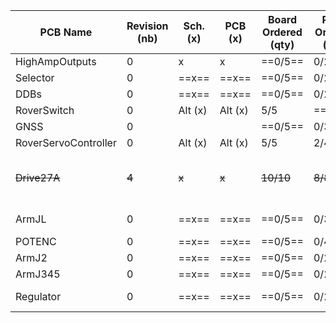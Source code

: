 | PCB Name             | Revision (nb) | Sch.(x) | PCB (x) | Board Ordered (qty) | Parts Ordered (qty) | Ass.(qty) | Installed (qty) | Note                              |
| -------------------- | ------------- | ------- | ------- | ------------------- | ------------------- | --------- | --------------- | --------------------------------- |
| HighAmpOutputs       | 0             | x       | x       | ==0/5==             | 0/2                 | 0/2       | 0/1             |                                   |
| Selector             | 0             | ==x==   | ==x==   | ==0/5==             | 0/2                 | 0/2       | 0/1             |                                   |
| DDBs                 | 0             | ==x==   | ==x==   | ==0/5==             | 0/2                 | 0/2       | 0/1             |                                   |
| RoverSwitch          | 0             | Alt (x) | Alt (x) | 5/5                 | ==2/3==             | 1/3       | 0/2             |                                   |
| GNSS                 | 0             |         |         | ==0/5==             | 0/3                 | 0/3       | 0/2             |                                   |
| RoverServoController | 0             | Alt (x) | Alt (x) | 5/5                 | 2/4                 | 2/2       | ==0/2==         |                                   |
| ~~Drive27A~~         | ~~4~~         | ~~x~~   | ~~x~~   | ~~10/10~~           | ~~8/8~~             | ~~7/8~~   | ~~4/4~~         | ~~One assembled drive is broken~~ |
| ArmJL                | 0             | ==x==   | ==x==   | ==0/5==             | 0/3                 | 0/3       | 0/2             | Same PCB for J1                   |
| POTENC               | 0             | ==x==   | ==x==   | ==0/5==             | 0/4                 | 0/4       | 0/3             |                                   |
| ArmJ2                | 0             | ==x==   | ==x==   | ==0/5==             | 0/2                 | 0/2       | 0/1             |                                   |
| ArmJ345              | 0             | ==x==   | ==x==   | ==0/5==             | 0/2                 | 0/2       | 0/1             |                                   |
| Regulator            | 0             | ==x==   | ==x==   | ==0/5==             | 0/2                 | 0/2       | 0/1             | 12V for light                     |
